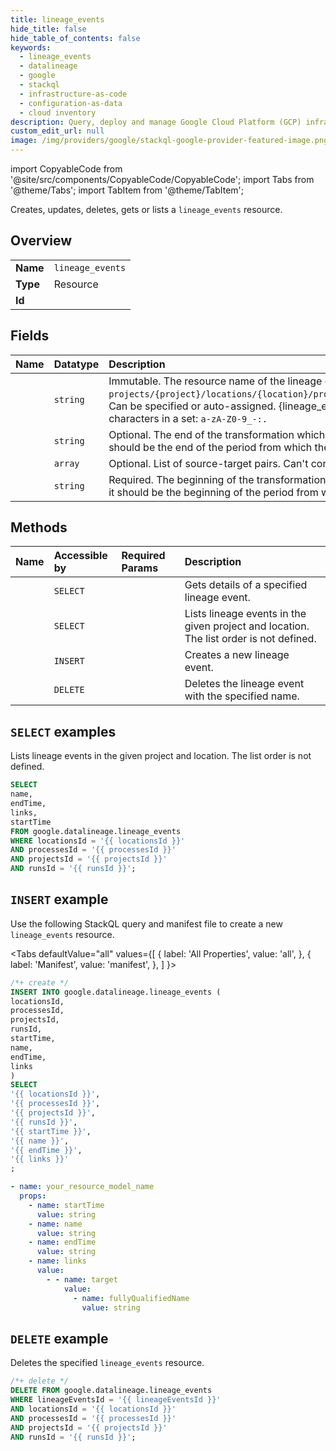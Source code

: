 ```yaml
---
title: lineage_events
hide_title: false
hide_table_of_contents: false
keywords:
  - lineage_events
  - datalineage
  - google
  - stackql
  - infrastructure-as-code
  - configuration-as-data
  - cloud inventory
description: Query, deploy and manage Google Cloud Platform (GCP) infrastructure and resources using SQL
custom_edit_url: null
image: /img/providers/google/stackql-google-provider-featured-image.png
---
```


import CopyableCode from '@site/src/components/CopyableCode/CopyableCode';
import Tabs from '@theme/Tabs';
import TabItem from '@theme/TabItem';

Creates, updates, deletes, gets or lists a <code>lineage_events</code> resource.

## Overview
<table><tbody>
<tr><td><b>Name</b></td><td><code>lineage_events</code></td></tr>
<tr><td><b>Type</b></td><td>Resource</td></tr>
<tr><td><b>Id</b></td><td><CopyableCode code="google.datalineage.lineage_events" /></td></tr>
</tbody></table>

## Fields
| Name | Datatype | Description |
|:-----|:---------|:------------|
| <CopyableCode code="name" /> | `string` | Immutable. The resource name of the lineage event. Format: `projects/{project}/locations/{location}/processes/{process}/runs/{run}/lineageEvents/{lineage_event}`. Can be specified or auto-assigned. {lineage_event} must be not longer than 200 characters and only contain characters in a set: `a-zA-Z0-9_-:.` |
| <CopyableCode code="endTime" /> | `string` | Optional. The end of the transformation which resulted in this lineage event. For streaming scenarios, it should be the end of the period from which the lineage is being reported. |
| <CopyableCode code="links" /> | `array` | Optional. List of source-target pairs. Can't contain more than 100 tuples. |
| <CopyableCode code="startTime" /> | `string` | Required. The beginning of the transformation which resulted in this lineage event. For streaming scenarios, it should be the beginning of the period from which the lineage is being reported. |

## Methods
| Name | Accessible by | Required Params | Description |
|:-----|:--------------|:----------------|:------------|
| <CopyableCode code="get" /> | `SELECT` | <CopyableCode code="lineageEventsId, locationsId, processesId, projectsId, runsId" /> | Gets details of a specified lineage event. |
| <CopyableCode code="list" /> | `SELECT` | <CopyableCode code="locationsId, processesId, projectsId, runsId" /> | Lists lineage events in the given project and location. The list order is not defined. |
| <CopyableCode code="create" /> | `INSERT` | <CopyableCode code="locationsId, processesId, projectsId, runsId" /> | Creates a new lineage event. |
| <CopyableCode code="delete" /> | `DELETE` | <CopyableCode code="lineageEventsId, locationsId, processesId, projectsId, runsId" /> | Deletes the lineage event with the specified name. |

## `SELECT` examples

Lists lineage events in the given project and location. The list order is not defined.

```sql
SELECT
name,
endTime,
links,
startTime
FROM google.datalineage.lineage_events
WHERE locationsId = '{{ locationsId }}'
AND processesId = '{{ processesId }}'
AND projectsId = '{{ projectsId }}'
AND runsId = '{{ runsId }}';
```

## `INSERT` example

Use the following StackQL query and manifest file to create a new <code>lineage_events</code> resource.

<Tabs
    defaultValue="all"
    values={[
        { label: 'All Properties', value: 'all', },
        { label: 'Manifest', value: 'manifest', },
    ]
}>
<TabItem value="all">

```sql
/*+ create */
INSERT INTO google.datalineage.lineage_events (
locationsId,
processesId,
projectsId,
runsId,
startTime,
name,
endTime,
links
)
SELECT 
'{{ locationsId }}',
'{{ processesId }}',
'{{ projectsId }}',
'{{ runsId }}',
'{{ startTime }}',
'{{ name }}',
'{{ endTime }}',
'{{ links }}'
;
```
</TabItem>
<TabItem value="manifest">

```yaml
- name: your_resource_model_name
  props:
    - name: startTime
      value: string
    - name: name
      value: string
    - name: endTime
      value: string
    - name: links
      value:
        - - name: target
            value:
              - name: fullyQualifiedName
                value: string

```
</TabItem>
</Tabs>

## `DELETE` example

Deletes the specified <code>lineage_events</code> resource.

```sql
/*+ delete */
DELETE FROM google.datalineage.lineage_events
WHERE lineageEventsId = '{{ lineageEventsId }}'
AND locationsId = '{{ locationsId }}'
AND processesId = '{{ processesId }}'
AND projectsId = '{{ projectsId }}'
AND runsId = '{{ runsId }}';
```
